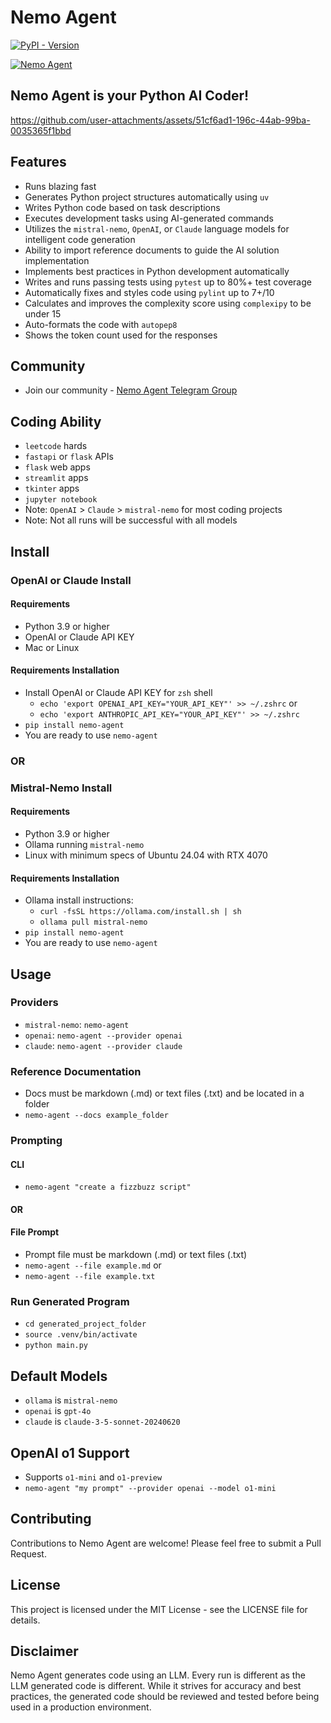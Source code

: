 # Nemo Agent

[![PyPI - Version](https://img.shields.io/pypi/v/nemo-agent)](https://pypi.org/project/nemo-agent/)

[![Nemo Agent](https://cdn.cometheart.com/nemo-agent-2.png)](https://cdn.cometheart.com/nemo-agent.mp4)

## Nemo Agent is your Python AI Coder!


https://github.com/user-attachments/assets/51cf6ad1-196c-44ab-99ba-0035365f1bbd


## Features
* Runs blazing fast
* Generates Python project structures automatically using `uv`
* Writes Python code based on task descriptions
* Executes development tasks using AI-generated commands
* Utilizes the `mistral-nemo`, `OpenAI`, or `Claude` language models for intelligent code generation
* Ability to import reference documents to guide the AI solution implementation
* Implements best practices in Python development automatically
* Writes and runs passing tests using `pytest` up to 80%+ test coverage 
* Automatically fixes and styles code using `pylint` up to 7+/10
* Calculates and improves the complexity score using `complexipy` to be under 15
* Auto-formats the code with `autopep8`
* Shows the token count used for the responses

## Community
* Join our community - [Nemo Agent Telegram Group](https://t.me/+f-6nu2mUpgtiOGUx)

## Coding Ability
* `leetcode` hards
* `fastapi` or `flask` APIs
* `flask` web apps
* `streamlit` apps
* `tkinter` apps
* `jupyter notebook`
* Note: `OpenAI` > `Claude` > `mistral-nemo` for most coding projects
* Note: Not all runs will be successful with all models

## Install 

### OpenAI or Claude Install

#### Requirements
* Python 3.9 or higher
* OpenAI or Claude API KEY
* Mac or Linux

#### Requirements Installation
* Install OpenAI or Claude API KEY for `zsh` shell
    * `echo 'export OPENAI_API_KEY="YOUR_API_KEY"' >> ~/.zshrc` or
    * `echo 'export ANTHROPIC_API_KEY="YOUR_API_KEY"' >> ~/.zshrc`
* `pip install nemo-agent`
* You are ready to use `nemo-agent`

### OR

### Mistral-Nemo Install

#### Requirements
* Python 3.9 or higher
* Ollama running `mistral-nemo`
* Linux with minimum specs of Ubuntu 24.04 with RTX 4070
  
#### Requirements Installation
* Ollama install instructions:
    * `curl -fsSL https://ollama.com/install.sh | sh`
    * `ollama pull mistral-nemo`
* `pip install nemo-agent`
* You are ready to use `nemo-agent`

## Usage

### Providers
* `mistral-nemo`: `nemo-agent`
* `openai`: `nemo-agent --provider openai`
* `claude`: `nemo-agent --provider claude`

### Reference Documentation
* Docs must be markdown (.md) or text files (.txt) and be located in a folder
* `nemo-agent --docs example_folder`

### Prompting

#### CLI
* `nemo-agent "create a fizzbuzz script"`

#### OR

#### File Prompt
* Prompt file must be markdown (.md) or text files (.txt)
* `nemo-agent --file example.md` or 
* `nemo-agent --file example.txt`

### Run Generated Program
* `cd generated_project_folder`
* `source .venv/bin/activate`
* `python main.py`

## Default Models 
* `ollama` is `mistral-nemo`
* `openai` is `gpt-4o`
* `claude` is `claude-3-5-sonnet-20240620`

## OpenAI o1 Support
* Supports `o1-mini` and `o1-preview`
* `nemo-agent "my prompt" --provider openai --model o1-mini`

## Contributing
Contributions to Nemo Agent are welcome! Please feel free to submit a Pull Request.

## License
This project is licensed under the MIT License - see the LICENSE file for details.

## Disclaimer
Nemo Agent generates code using an LLM. Every run is different as the LLM generated code is different. While it strives for accuracy and best practices, the generated code should be reviewed and tested before being used in a production environment.
